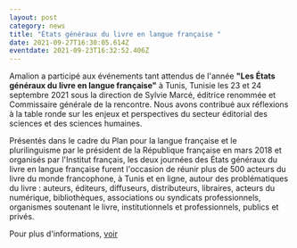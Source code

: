 ```yaml
---
layout: post
category: news
title: "États généraux du livre en langue française "
date: 2021-09-27T16:30:05.614Z
eventdate: 2021-09-23T16:32:52.406Z
---
```

Amalion a participé aux événements tant attendus de l'année **"Les États généraux du livre en langue française"** à Tunis, Tunisie les 23 et 24 septembre 2021 sous la direction de Sylvie Marcé, éditrice renommée et Commissaire générale de la rencontre. Nous avons contribué aux réflexions à la table ronde sur les enjeux et perspectives du secteur éditorial des sciences et des sciences humaines.

Présentés dans le cadre du Plan pour la langue française et le plurilinguisme par le président de la République française en mars 2018 et organisés par l'Institut français, les deux journées des États généraux du livre en langue française furent l'occasion de réunir plus de 500 acteurs du livre du monde francophone, à Tunis et en ligne, autour des problématiques du livre : auteurs, éditeurs, diffuseurs, distributeurs, libraires, acteurs du numérique, bibliothèques, associations ou syndicats professionnels, organismes soutenant le livre, institutionnels et professionnels, publics et privés.

Pour plus d'informations, [voir](https://www.lelivreenlanguefrancaise.org/)
